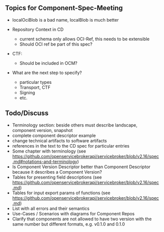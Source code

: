## Topics for Component-Spec-Meeting

- localOciBlob is a bad name, localBlob is much better

- Repository Context in CD
  - current schema only allows OCI-Ref, this needs to be extensible
  - Should OCI ref be part of this spec?
  
- CTF:
  - Should be included in OCM?
  
- What are the next step to specify?
  - particular types
  - Transport, CTF
  - Signing 
  - etc.

## Todo/Discuss
- Terminology section: beside others must describe landscape, component version, snapshot 
- complete component descriptor example
- change technical artifacts to software artifacts 
- references in the text to the CD spec for particular entries
- Some chapter with terminology (see https://github.com/openservicebrokerapi/servicebroker/blob/v2.16/spec.md#notations-and-terminology)
- Is Component Version Descriptor better than Component Descriptor because it describes a Component Version?
- Tables for presenting field descriptions (see https://github.com/openservicebrokerapi/servicebroker/blob/v2.16/spec.md)
- Tables for input export params of functions (see https://github.com/openservicebrokerapi/servicebroker/blob/v2.16/spec.md) 
- List with all errors and their semantics
- Use-Cases / Scenarios with diagrams for Component Repos
- Clarify that components are not allowed to have two version with the same number but different formats, e.g. v0.1.0 and 0.1.0
